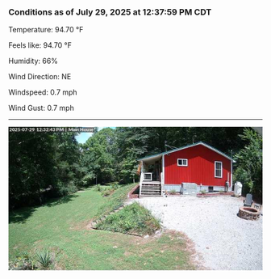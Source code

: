 ### Conditions as of July 29, 2025 at 12:37:59 PM CDT 

Temperature: 94.70 &deg;F

Feels like: 94.70 &deg;F

Humidity: 66%

Wind Direction: NE

Windspeed: 0.7 mph

Wind Gust: 0.7 mph

---

<img src="./images/latest.jpeg"/>

